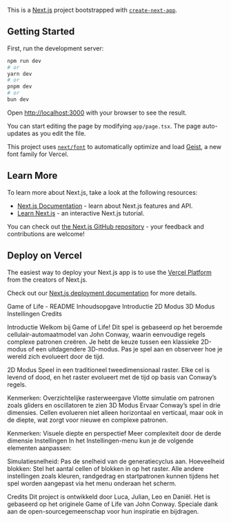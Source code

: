 This is a [Next.js](https://nextjs.org) project bootstrapped with [`create-next-app`](https://nextjs.org/docs/app/api-reference/cli/create-next-app).

## Getting Started

First, run the development server:

```bash
npm run dev
# or
yarn dev
# or
pnpm dev
# or
bun dev
```

Open [http://localhost:3000](http://localhost:3000) with your browser to see the result.

You can start editing the page by modifying `app/page.tsx`. The page auto-updates as you edit the file.

This project uses [`next/font`](https://nextjs.org/docs/app/building-your-application/optimizing/fonts) to automatically optimize and load [Geist](https://vercel.com/font), a new font family for Vercel.

## Learn More

To learn more about Next.js, take a look at the following resources:

- [Next.js Documentation](https://nextjs.org/docs) - learn about Next.js features and API.
- [Learn Next.js](https://nextjs.org/learn) - an interactive Next.js tutorial.

You can check out [the Next.js GitHub repository](https://github.com/vercel/next.js) - your feedback and contributions are welcome!

## Deploy on Vercel

The easiest way to deploy your Next.js app is to use the [Vercel Platform](https://vercel.com/new?utm_medium=default-template&filter=next.js&utm_source=create-next-app&utm_campaign=create-next-app-readme) from the creators of Next.js.

Check out our [Next.js deployment documentation](https://nextjs.org/docs/app/building-your-application/deploying) for more details.



Game of Life - README
Inhoudsopgave
Introductie
2D Modus
3D Modus
Instellingen
Credits

Introductie
Welkom bij Game of Life! Dit spel is gebaseerd op het beroemde cellulair-automaatmodel van John Conway, waarin eenvoudige regels complexe patronen creëren. Je hebt de keuze tussen een klassieke 2D-modus of een uitdagendere 3D-modus. Pas je spel aan en observeer hoe je wereld zich evolueert door de tijd.

2D Modus
Speel in een traditioneel tweedimensionaal raster. Elke cel is levend of dood, en het raster evolueert met de tijd op basis van Conway’s regels.

Kenmerken:
Overzichtelijke rasterweergave
Vlotte simulatie om patronen zoals gliders en oscillatoren te zien
3D Modus
Ervaar Conway’s spel in drie dimensies. Cellen evolueren niet alleen horizontaal en verticaal, maar ook in de diepte, wat zorgt voor nieuwe en complexe patronen.

Kenmerken:
Visuele diepte en perspectief
Meer complexiteit door de derde dimensie
Instellingen
In het Instellingen-menu kun je de volgende elementen aanpassen:

Simulatiesnelheid: Pas de snelheid van de generatiecyclus aan.
Hoeveelheid blokken: Stel het aantal cellen of blokken in op het raster.
Alle andere instellingen zoals kleuren, randgedrag en startpatronen kunnen tijdens het spel worden aangepast via het menu onderaan het scherm.

Credits
Dit project is ontwikkeld door Luca, Julian, Leo en Daniël. Het is gebaseerd op het originele Game of Life van John Conway. Speciale dank aan de open-sourcegemeenschap voor hun inspiratie en bijdragen.
